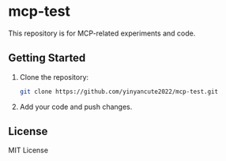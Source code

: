 # mcp-test

This repository is for MCP-related experiments and code.

## Getting Started

1. Clone the repository:
   ```zsh
   git clone https://github.com/yinyancute2022/mcp-test.git
   ```
2. Add your code and push changes.

## License

MIT License
